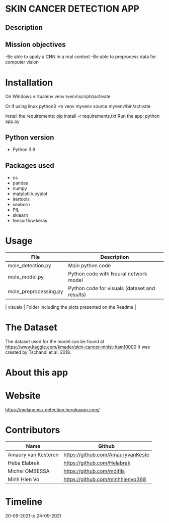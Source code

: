 # SKIN CANCER DETECTION APP

## Description


## Mission objectives

-Be able to apply a CNN in a real context
-Be able to preprocess data for computer vision

# Installation

On Windows
virtualenv venv 
\venv\scripts\activate

Or if using linux
python3 -m venv myvenv
source myvenv/bin/activate

Install the requirements:
pip install -r requirements.txt
Run the app:
python app.py

## Python version
* Python 3.8

## Packages used
* os
* pandas
* numpy
* matplotlib.pyplot
* itertools
* seaborn
* PIL
* sklearn
* tensorflow.keras

# Usage
| File                | Description                                                    |
|---------------------|----------------------------------------------------------------|
| mole_detection.py         | Main python code|
| mole_model.py         | Python code with Neural network model|
| mole_preprocessing.py        | Python code for visuals (dataset and results)|

| visuals            | Folder including the plots presented on the Readme |


# The Dataset

The dataset used for the model can be found at  https://www.kaggle.com/kmader/skin-cancer-mnist-ham10000 
It was created by Tschandl et al. 2018. 


# About this app


# Website
https://melanomia-detection.herokuapp.com/

# Contributors
| Name                  | Github                                 |
|-----------------------|----------------------------------------|
|Amaury van Kesteren | https://github.com/AmauryvanKeste | 
|Heba Elabrak | https://github.com/Helabrak |
|Michel OMBESSA | https://github.com/mdifils |
|Minh Hien Vo| https://github.com/minhhienvo368 |

# Timeline
20-09-2021 to 24-09-2021
